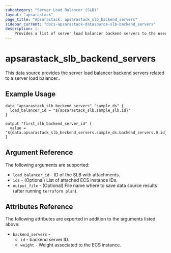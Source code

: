 ```yaml
---
subcategory: "Server Load Balancer (SLB)"
layout: "apsarastack"
page_title: "Apsarastack: apsarastack_slb_backend_servers"
sidebar_current: "docs-apsarastack-datasource-slb-backend_servers"
description: |-
    Provides a list of server load balancer backend servers to the user.
---
```


# apsarastack\_slb_backend_servers

This data source provides the server load balancer backend servers related to a server load balancer..

## Example Usage

```
data "apsarastack_slb_beckend_servers" "sample_ds" {
  load_balancer_id = "${apsarastack_slb.sample_slb.id}"
}

output "first_slb_backend_server_id" {
  value = "${data.apsarastack_slb_beckend_servers.sample_ds.backend_servers.0.id}"
}
```

## Argument Reference

The following arguments are supported:

* `load_balancer_id` - ID of the SLB with attachments.
* `ids` - (Optional) List of attached ECS instance IDs.
* `output_file` - (Optional) File name where to save data source results (after running `terraform plan`).

## Attributes Reference

The following attributes are exported in addition to the arguments listed above:

* `backend_servers` - 
  * `id` - backend server ID.
  * `weight` - Weight associated to the ECS instance.

